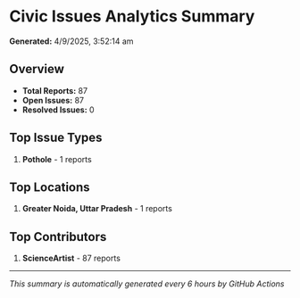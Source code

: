 #  Civic Issues Analytics Summary

**Generated:** 4/9/2025, 3:52:14 am

##  Overview
- **Total Reports:** 87
- **Open Issues:** 87
- **Resolved Issues:** 0

##  Top Issue Types
1. **Pothole** - 1 reports

##  Top Locations
1. **Greater Noida, Uttar Pradesh** - 1 reports

##  Top Contributors
1. **ScienceArtist** - 87 reports

---
*This summary is automatically generated every 6 hours by GitHub Actions*
